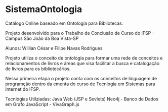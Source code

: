 SistemaOntologia
================

Catálogo Online baseado em Ontologia para Bibliotecas.

Projeto desenvolvido para o Trabalho de Conclusão de Curso do IFSP - Campus São João da Boa Vista-SP

Alunos: Willian César e Filipe Navas Rodrigues

Projeto utiliza o conceito de ontologia para formar uma rede de conceitos e relacionamentos de livros e áreas que visa 
facilitar a busca e catalogação de livros para os bibliotecários.

Nessa primeira etapa o projeto conta com os conceitos de linguagem de programção dentro da ementa do curso de Tecnlogia em
Sistemas para Internet do IFSP.

Tecnlogias Utilziadas: Java Web (JSP e Sevlets)
                       Neo4j - Banco de Dados em Grafo
                       JavaScript - VivaGraph.js
                       
                       
                       
                       
